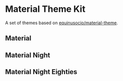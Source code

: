 # Material Theme Kit

A set of themes based on [equinusocio/material-theme](https://github.com/equinusocio/material-theme).

## Material

[](images/material-preview.png)

## Material Night

[](images/material-night-preview.png)

## Material Night Eighties

[](images/material-night-eighties-preview.png)